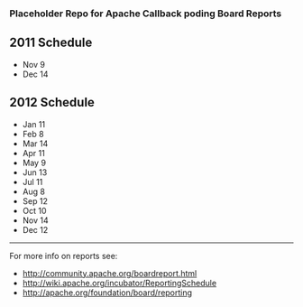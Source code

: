 ### Placeholder Repo for Apache Callback poding Board Reports

## 2011 Schedule

- Nov 9
- Dec 14

## 2012 Schedule

- Jan 11
- Feb 8
- Mar 14
- Apr 11
- May 9
- Jun 13
- Jul 11
- Aug 8
- Sep 12
- Oct 10
- Nov 14
- Dec 12

---

For more info on reports see:

- http://community.apache.org/boardreport.html
- http://wiki.apache.org/incubator/ReportingSchedule
- http://apache.org/foundation/board/reporting
